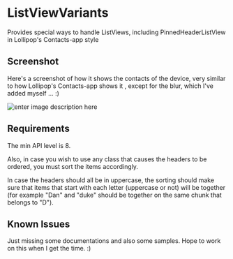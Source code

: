 ListViewVariants
================

Provides special ways to handle ListViews, including PinnedHeaderListView in Lollipop's Contacts-app style

Screenshot
----------
Here's a screenshot of how it shows the contacts of the device, very similar to how Lollipop's Contacts-app shows it , except for the blur, which I've added myself ... :)  

![enter image description here](https://raw.githubusercontent.com/AndroidDeveloperLB/ListViewVariants/master/device-2014-12-28-230610.png)

Requirements
------------
The min API level is 8.

Also, in case you wish to use any class that causes the headers to be ordered, you must sort the items accordingly.

In case the headers should all be in uppercase, the sorting should make sure that items that start with each letter (uppercase or not) will be together (for example "Dan" and "duke" should be together on the same chunk that belongs to "D").

Known Issues
------------

Just missing some documentations and also some samples. Hope to work on this when I get the time. :)

